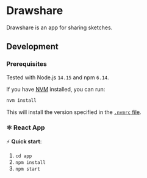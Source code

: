 # Drawshare

Drawshare is an app for sharing sketches.

## Development

### Prerequisites

Tested with Node.js `14.15` and npm `6.14`.

If you have [NVM](https://github.com/nvm-sh/nvm/blob/master/README.md) installed, you can run:

```sh
nvm install
```

This will install the version specified in the [`.nvmrc` file](./.nvmrc).

### ⚛️ React App

⚡️ **Quick start**:

1. `cd app`
2. `npm install`
3. `npm start`
